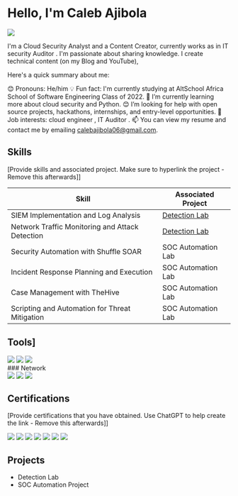
# Hello, I'm Caleb Ajibola
<a href="https://linkedin.com/in/caleb-ajibola/"><img src="https://img.shields.io/badge/-LinkedIn-0072b1?&style=for-the-badge&logo=linkedin&logoColor=white" /></a>


I'm a Cloud Security Analyst  and a  Content Creator, currently works as in IT security Auditor . I'm passionate about sharing knowledge. I create technical content (on my Blog and YouTube), 

Here's a quick summary about me:

😊 Pronouns: He/him
💡 Fun fact: I'm currently studying at AltSchool Africa School of Software Engineering Class of 2022.
🌱 I’m currently learning more about cloud security and Python.
😊 I’m looking for help with open source projects, hackathons, internships, and entry-level opportunities.
💼 Job interests: cloud engineer , IT Auditor .
📫 You can view my resume and contact me by emailing calebajibola06@gmail.com.



## Skills
[Provide skills and associated project. Make sure to hyperlink the project - Remove this afterwards]]

| Skill                                         | Associated Project         |
|-----------------------------------------------|----------------------------|
| SIEM Implementation and Log Analysis          | <a href="https://google.com">Detection Lab</a>|
| Network Traffic Monitoring and Attack Detection | <a href="https://google.com">Detection Lab</a>|
| Security Automation with Shuffle SOAR         | SOC Automation Lab|
| Incident Response Planning and Execution      | SOC Automation Lab|
| Case Management with TheHive                  | SOC Automation Lab|
| Scripting and Automation for Threat Mitigation | SOC Automation Lab|

## Tools]
<div>
<img src="https://img.shields.io/badge/-Python-3776AB?style=for-the-badge&logo=python&logoColor=white" />
<img src="https://img.shields.io/badge/-Google%20Cloud-4285F4?style=for-the-badge&logo=googlecloud&logoColor=white" />
<img src="https://img.shields.io/badge/-AWS-232F3E?style=for-the-badge&logo=amazonaws&logoColor=white" />

</div>
### Network
<div>
    <img src="https://img.shields.io/badge/-Wireshark-1679A7?&style=for-the-badge&logo=Wireshark&logoColor=white" />
    <img src="https://img.shields.io/badge/-Suricata-EF3B2D?&style=for-the-badge&logo=Suricata&logoColor=white" />
    <img src="https://img.shields.io/badge/-Zeek-777BB4?&style=for-the-badge&logo=Zeek&logoColor=white" />
</div>





## Certifications
[Provide certifications that you have obtained. Use ChatGPT to help create the link - Remove this afterwards]]
<div>
<img src="https://img.shields.io/badge/-Security%2B-FF0000?&style=for-the-badge&logo=CompTIA&logoColor=white" />
<img src="https://img.shields.io/badge/-LinkedIn%20Learning-0077B5?style=for-the-badge&logo=linkedin&logoColor=white" />
<img src="https://img.shields.io/badge/-ISACA-9C1A22?style=for-the-badge&logo=isaca&logoColor=white" />
<img src="https://img.shields.io/badge/-Cisco-1BA0D7?style=for-the-badge&logo=cisco&logoColor=white" />
<img src="https://img.shields.io/badge/-Coursera-0056D2?style=for-the-badge&logo=coursera&logoColor=white" />
<img src="https://img.shields.io/badge/-Udacity-01B3E3?style=for-the-badge&logo=udacity&logoColor=white" />
<img src="https://img.shields.io/badge/-Google%20Cloud-4285F4?style=for-the-badge&logo=googlecloud&logoColor=white" />

</div>

## Projects
- Detection Lab
- SOC Automation Project
